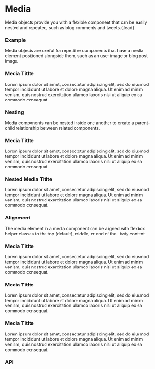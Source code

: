 # Media
Media objects provide you with a flexible component that can be easily nested and repeated, such as blog comments and tweets.{.lead}

### Example
Media objects are useful for repetitive components that have a media element positioned alongside them, such as an user image or blog post image.

<i-code-preview title="Media Example" link="https://github.com/inkline/inkline/tree/master/src/components/Media">

<i-media>
    <template v-slot:image><img src="/images/placeholder-100x100.jpg" alt="Media Image" /></template>
    <h3>Media Titlte</h3>
    <p>
        Lorem ipsum dolor sit amet, consectetur adipiscing elit, sed do eiusmod tempor incididunt ut labore et dolore magna aliqua. Ut enim ad minim veniam, quis nostrud exercitation ullamco laboris nisi ut aliquip ex ea commodo consequat.
    </p>
</i-media>

<template v-slot:html>

~~~html
<i-media>
    <template v-slot:image><img src=".." alt="Media Image" /></template>
    <h3>Media Title</h3>
    <p>
        Lorem ipsum dolor sit amet, consectetur adipiscing elit, 
        sed do eiusmod tempor incididunt ut labore et...
    </p>
</i-media>
~~~

</template>
</i-code-preview>

### Nesting
Media components can be nested inside one another to create a parent-child relationship between related components.

<i-code-preview title="Media Nesting" link="https://github.com/inkline/inkline/tree/master/src/components/Media">

<i-media>
    <template v-slot:image><img src="/images/placeholder-100x100.jpg" alt="Media Image" /></template>
    <h3>Media Titlte</h3>
    <p>
        Lorem ipsum dolor sit amet, consectetur adipiscing elit, sed do eiusmod tempor incididunt ut labore et dolore magna aliqua. Ut enim ad minim veniam, quis nostrud exercitation ullamco laboris nisi ut aliquip ex ea commodo consequat.
    </p>
    <i-media>
        <template v-slot:image><img src="/images/placeholder-100x100.jpg" height="60" width="60" alt="Media Image" /></template>
        <h3>Nested Media Titlte</h3>
        <p>
            Lorem ipsum dolor sit amet, consectetur adipiscing elit, sed do eiusmod tempor incididunt ut labore et dolore magna aliqua. Ut enim ad minim veniam, quis nostrud exercitation ullamco laboris nisi ut aliquip ex ea commodo consequat.
        </p>
    </i-media>
</i-media>

<template v-slot:html>

~~~html
<i-media>
    <template v-slot:image><img src=".." alt="Media Image" /></template>
    <h3>Media Titlte</h3>
    <p>
        Lorem ipsum dolor sit amet, consectetur adipiscing elit, sed do eiusmod tempor incididunt ut labore et dolore magna aliqua. Ut enim ad minim veniam, quis nostrud exercitation ullamco laboris nisi ut aliquip ex ea commodo consequat.
    </p>
    
    <i-media>
        <template v-slot:image><img src=".." alt="Media Image" /></template>
        <h3>Nested Media Titlte</h3>
        <p>
            Lorem ipsum dolor sit amet, consectetur adipiscing elit, sed do eiusmod tempor incididunt ut labore et dolore magna aliqua. Ut enim ad minim veniam, quis nostrud exercitation ullamco laboris nisi ut aliquip ex ea commodo consequat.
        </p>
    </i-media>
</i-media>
~~~

</template>
</i-code-preview>

### Alignment
The media element in a media component can be aligned with flexbox helper classes to the top (default), middle, or end of the `.body` content.

<i-code-preview title="Media Alignment Start" link="https://github.com/inkline/inkline/tree/master/src/components/Media">

<i-media>
    <template v-slot:image><img class="_align-self-start"   height="80" width="80" src="/images/placeholder-100x100.jpg" alt="Media Image" /></template>
    <h3>Media Titlte</h3>
    <p>
        Lorem ipsum dolor sit amet, consectetur adipiscing elit, sed do eiusmod tempor incididunt ut labore et dolore magna aliqua. Ut enim ad minim veniam, quis nostrud exercitation ullamco laboris nisi ut aliquip ex ea commodo consequat.
    </p>
</i-media>

<template v-slot:html>

~~~html
<i-media>
    <template v-slot:image><img class="_align-self-start"   src=".." alt="Media Image" /></template>
    <h3>Media Titlte</h3>
    <p>
        Lorem ipsum dolor sit amet, consectetur adipiscing elit, sed do eiusmod tempor incididunt ut labore et dolore magna aliqua. Ut enim ad minim veniam, quis nostrud exercitation ullamco laboris nisi ut aliquip ex ea commodo consequat.
    </p>
</i-media>
~~~

</template>
</i-code-preview>

<i-code-preview title="Media Alignment Center" link="https://github.com/inkline/inkline/tree/master/src/components/Media">

<i-media>
    <template v-slot:image><img class="_align-self-center"   height="80" width="80" src="/images/placeholder-100x100.jpg" alt="Media Image" /></template>
    <h3>Media Titlte</h3>
    <p>
        Lorem ipsum dolor sit amet, consectetur adipiscing elit, sed do eiusmod tempor incididunt ut labore et dolore magna aliqua. Ut enim ad minim veniam, quis nostrud exercitation ullamco laboris nisi ut aliquip ex ea commodo consequat.
    </p>
</i-media>

<template v-slot:html>

~~~html
<i-media>
    <template v-slot:image><img class="_align-self-center"   src=".." alt="Media Image" /></template>
    <h3>Media Titlte</h3>
    <p>
        Lorem ipsum dolor sit amet, consectetur adipiscing elit, sed do eiusmod tempor incididunt ut labore et dolore magna aliqua. Ut enim ad minim veniam, quis nostrud exercitation ullamco laboris nisi ut aliquip ex ea commodo consequat.
    </p>
</i-media>
~~~

</template>
</i-code-preview>

<i-code-preview title="Media Alignment End" link="https://github.com/inkline/inkline/tree/master/src/components/Media">

<i-media>
    <template v-slot:image><img class="_align-self-end"   height="80" width="80" src="/images/placeholder-100x100.jpg" alt="Media Image" /></template>
    <h3>Media Titlte</h3>
    <p>
        Lorem ipsum dolor sit amet, consectetur adipiscing elit, sed do eiusmod tempor incididunt ut labore et dolore magna aliqua. Ut enim ad minim veniam, quis nostrud exercitation ullamco laboris nisi ut aliquip ex ea commodo consequat.
    </p>
</i-media>

<template v-slot:html>

~~~html
<i-media>
    <template v-slot:image><img class="_align-self-end"   src=".." alt="Media Image" /></template>
    <h3>Media Titlte</h3>
    <p>
        Lorem ipsum dolor sit amet, consectetur adipiscing elit, sed do eiusmod tempor incididunt ut labore et dolore magna aliqua. Ut enim ad minim veniam, quis nostrud exercitation ullamco laboris nisi ut aliquip ex ea commodo consequat.
    </p>
</i-media>
~~~

</template>
</i-code-preview>


### API

<i-api-preview title="Media API" default-active="slots" markup="i-media" expanded link="https://github.com/inkline/inkline/tree/master/src/components/Media">
    <template v-slot:slots>
        <table class="table -bordered _margin-bottom-0">
            <thead>
                <tr>
                    <th>Name</th>
                    <th>Description</th>
                </tr>
            </thead>
            <tbody>
                <tr>
                    <td>default</td>
                    <td>Slot for media default content.</td>
                </tr>
            </tbody>
        </table>
    </template>
</i-api-preview>
